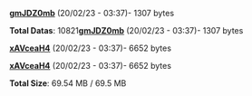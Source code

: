 [**gmJDZ0mb**](/data/gmJDZ0mb.txt) (20/02/23 - 03:37)- 1307 bytes

**Total Datas**: 10821[**gmJDZ0mb**](/data/gmJDZ0mb.txt) (20/02/23 - 03:37)- 1307 bytes

[**xAVceaH4**](/data/xAVceaH4.txt) (20/02/23 - 03:37)- 6652 bytes

[**xAVceaH4**](/data/xAVceaH4.txt) (20/02/23 - 03:37)- 6652 bytes



**Total Size**: 69.54 MB / 69.5 MB